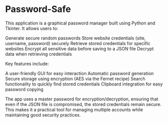 # Password-Safe
This application is a graphical password manager built using Python and Tkinter. It allows users to:

Generate secure random passwords
Store website credentials (site, username, password) securely
Retrieve stored credentials for specific websites
Encrypt all sensitive data before saving to a JSON file
Decrypt data when retrieving credentials

Key features include:

A user-friendly GUI for easy interaction
Automatic password generation
Secure storage using encryption (AES via the Fernet recipe)
Search functionality to quickly find stored credentials
Clipboard integration for easy password copying

The app uses a master password for encryption/decryption, ensuring that even if the JSON file is compromised, the stored credentials remain secure. This makes it a practical tool for managing multiple accounts while maintaining good security practices.
